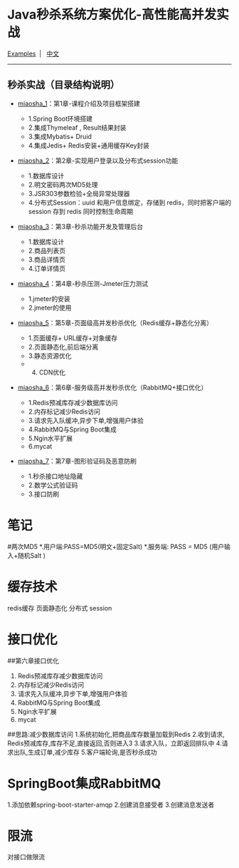 # Java秒杀系统方案优化-高性能高并发实战
[Examples](https://github.com/kezhangziyou/miaosha)  &nbsp;| &nbsp; [中文](README.md)

--- 

## 秒杀实战（目录结构说明）

- [miaosha_1](https://github.com/kezhangziyou/miaosha/tree/master/miaosha_1)：第1章-课程介绍及项目框架搭建
    * 1.Spring Boot环境搭建
    * 2.集成Thymeleaf , Result结果封装
    * 3.集成Mybatis+ Druid
    * 4.集成Jedis+ Redis安装+通用缓存Key封装
- [miaosha_2](https://github.com/kezhangziyou/miaosha/tree/master/miaosha_2)：第2章-实现用户登录以及分布式session功能
    * 1.数据库设计
    * 2.明文密码两次MD5处理
    * 3.JSR303参数检验+全局异常处理器
    * 4.分布式Session：uuid 和用户信息绑定，存储到 redis，同时把客户端的 session 存到 redis 同时控制生命周期

- [miaosha_3](https://github.com/kezhangziyou/miaosha/tree/master/miaosha_3)：第3章-秒杀功能开发及管理后台
    * 1.数据库设计
    * 2.商品列表页
    * 3.商品详情页
    * 4.订单详情页
    
- [miaosha_4](https://github.com/kezhangziyou/miaosha/tree/master/miaosha_4)：第4章-秒杀压测-Jmeter压力测试
    * 1.jmeter的安装
    * 2.jmeter的使用
    
- [miaosha_5](https://github.com/kezhangziyou/miaosha/tree/master/miaosha_5)：第5章-页面级高并发秒杀优化（Redis缓存+静态化分离）
    * 1.页面缓存+ URL缓存+对象缓存
    * 2.页面静态化,前后端分离
    * 3.静态资源优化
    * 4. CDN优化
    
- [miaosha_6](https://github.com/kezhangziyou/miaosha/tree/master/miaosha_6)：第6章-服务级高并发秒杀优化（RabbitMQ+接口优化）
    * 1.Redis预减库存减少数据库访问
    * 2.内存标记减少Redis访问
    * 3.请求先入队缓冲,异步下单,增强用户体验
    * 4.RabbitMQ与Spring Boot集成
    * 5.Ngin水平扩展
    * 6.mycat
    
- [miaosha_7](hhttps://github.com/kezhangziyou/miaosha/tree/master/miaosha_7)：第7章-图形验证码及恶意防刷
    * 1.秒杀接口地址隐藏
    * 2.数学公式验证码
    * 3.接口防刷


笔记
====================
#两次MD5
 *.用户端:PASS=MD5(明文+固定Salt)
 *.服务端: PASS = MD5 (用户输入+随机Salt )
 
# 缓存技术
redis缓存
页面静态化
分布式 session
# 接口优化
##第六章接口优化
1. Redis预减库存减少数据库访问
2. 内存标记减少Redis访问
3. 请求先入队缓冲,异步下单,增强用户体验
4. RabbitMQ与Spring Boot集成
5. Ngin水平扩展
6. mycat

##思路:减少数据库访问
1.系统初始化,把商品库存数量加载到Redis
2.收到请求, Redis预减库存,库存不足,直接返回,否则进入3
3.请求入队，立即返回排队中
4.请求出队,生成订单,减少库存
5.客户端轮询,是否秒杀成功

# SpringBoot集成RabbitMQ
1.添加依赖spring-boot-starter-amqp
2.创建消息接受者
3.创建消息发送者

# 限流
 对接口做限流